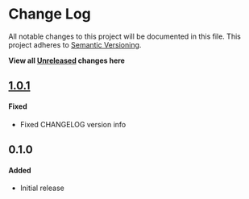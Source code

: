 # Change Log

All notable changes to this project will be documented in this file.
This project adheres to [Semantic Versioning](http://semver.org/).

**View all [Unreleased][] changes here**

## [1.0.1][]
#### Fixed
-   Fixed CHANGELOG version info

## 0.1.0
#### Added
-   Initial release

[Unreleased]: https://github.com/pointybeard/helpers-functions-time/compare/1.0.1...integration
[1.0.1]: https://github.com/pointybeard/helpers-functions-time/compare/1.0.0...1.0.1

